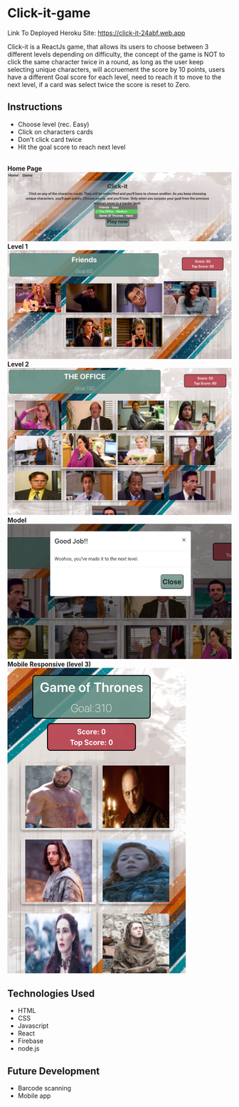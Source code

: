 # Click-it-game




Link To Deployed Heroku Site: https://click-it-24abf.web.app


Click-it is a ReactJs game, that allows its users to choose between 3 different levels depending on difficulty, the concept of the game is NOT to click the same character twice in a round, as long as the user keep selecting unique characters, will accruement the score by 10 points, users have a different Goal score for each level, need to reach it to move to the next level, if a card was select twice the score is reset to Zero.



## Instructions
- Choose level (rec. Easy)
- Click on characters cards
- Don't click card twice
- Hit the goal score to reach next level


<br/><strong>Home Page </strong><br/> ![Login](./src/assets/Home.png)
<br/><strong>Level 1</strong> <br/> ![Login](./src/assets/Level1.png) 
<br/><strong>Level 2</strong> <br/> ![Login](./src/assets/Level2.png) 
<br/><strong>Model</strong> <br/> ![Login](./src/assets/Model.png)
<br/><strong>Mobile Responsive (level 3)</strong> <br/> ![Login](./src/assets/Responsive.png)





## Technologies Used

- HTML
- CSS
- Javascript
- React
- Firebase
- node.js
 

## Future Development

- Barcode scanning
- Mobile app
 
 
